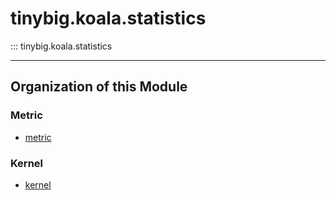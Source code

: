# tinybig.koala.statistics

::: tinybig.koala.statistics

---------------------------------------
## Organization of this Module

### Metric
* [metric](metric.md)

### Kernel
* [kernel](kernel.md)

